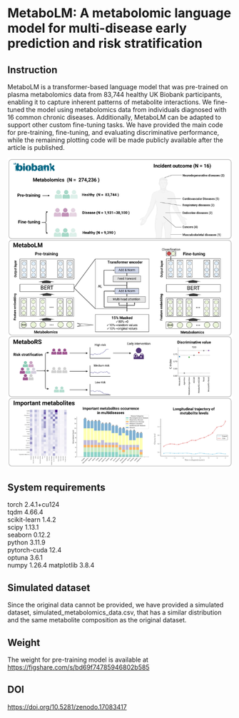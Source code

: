 MetaboLM: A metabolomic language model for multi-disease early prediction and risk stratification
=====

## Instruction
MetaboLM is a transformer-based language model that was pre-trained on plasma metabolomics data from 83,744 healthy UK Biobank participants, enabling it to capture inherent patterns of metabolite interactions. We fine-tuned the model using metabolomics data from individuals diagnosed with 16 common chronic diseases. Additionally, MetaboLM can be adapted to support other custom fine-tuning tasks. We have provided the main code for pre-training, fine-tuning, and evaluating discriminative performance, while the remaining plotting code will be made publicly available after the article is published.

![](https://github.com/Qiu-Shizheng/MetaboLM/blob/main/Figure/Figure%201.jpeg)

## System requirements
torch 2.4.1+cu124  
tqdm 4.66.4  
scikit-learn 1.4.2  
scipy 1.13.1  
seaborn 0.12.2  
python 3.11.9  
pytorch-cuda 12.4    
optuna 3.6.1     
numpy 1.26.4
matplotlib 3.8.4 

## Simulated dataset
Since the original data cannot be provided, we have provided a simulated dataset, simulated_metabolomics_data.csv, that has a similar distribution and the same metabolite composition as the original dataset.

## Weight
The weight for pre-training model is available at https://figshare.com/s/bd69f74785946802b585

## DOI
https://doi.org/10.5281/zenodo.17083417
